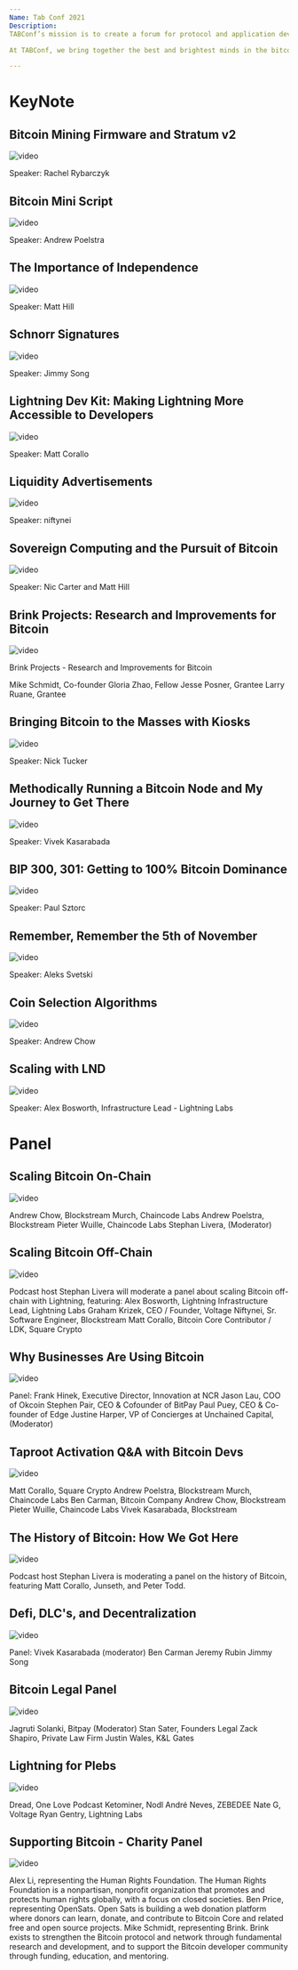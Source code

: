 ```yaml
---
Name: Tab Conf 2021
Description: 
TABConf’s mission is to create a forum for protocol and application developers to collaborate, debate, and innovate on Bitcoin.

At TABConf, we bring together the best and brightest minds in the bitcoin world to share their insights, knowledge, and experience about the latest developments. From seasoned core devs to up-and-coming plebs.

--- 
```

# KeyNote

## Bitcoin Mining Firmware and Stratum v2

![video](https://youtu.be/xrdhtQPHg2o?si=chKk0-x1wU2eZHVs)

Speaker: Rachel Rybarczyk

## Bitcoin Mini Script

![video](https://youtu.be/_xQ9OaCrwUU?si=wFAYYkKwHZ_wda8T)

Speaker: Andrew Poelstra

## The Importance of Independence

![video](https://youtu.be/iTnEG8SjHaI?si=SsZeGYMkuGYY4R3z)

Speaker: Matt Hill

## Schnorr Signatures

![video](https://youtu.be/Ubp29_DJ5rM?si=71Z7rK8M10mxliHu)

Speaker: Jimmy Song

## Lightning Dev Kit: Making Lightning More Accessible to Developers

![video](https://youtu.be/W-ajI5YleIo?si=K5HuPJOpnI-Uw1Ky)

Speaker: Matt Corallo

## Liquidity Advertisements

![video](https://youtu.be/yXemwW73W5Q?si=BHn00rhlmvZK-Px3)

Speaker: niftynei 

##  Sovereign Computing and the Pursuit of Bitcoin

![video](https://youtu.be/FELLqYmnr9I?si=VTjoYYszGLwC1vdg)

Speaker: Nic Carter and Matt Hill 

## Brink Projects: Research and Improvements for Bitcoin

![video](https://youtu.be/UFro74sS8q0?si=xSjBMTe8_-Y4aPVW)

Brink Projects - Research and Improvements for Bitcoin

Mike Schmidt, Co-founder
Gloria Zhao, Fellow
Jesse Posner, Grantee
Larry Ruane, Grantee

## Bringing Bitcoin to the Masses with Kiosks

![video](https://youtu.be/3Pq5mwNEK2M?si=TPYfcclmH74AQIiV)

Speaker: Nick Tucker

## Methodically Running a Bitcoin Node and My Journey to Get There

![video](https://youtu.be/YbTAHcA3JWg?si=JXMseEkiQTyNftLY)

Speaker: Vivek Kasarabada

## BIP 300, 301: Getting to 100% Bitcoin Dominance

![video](https://youtu.be/C14V03682Sg?si=kbN4bZihRKrv-y-h)

Speaker: Paul Sztorc 

## Remember, Remember the 5th of November

![video](https://youtu.be/lvzTbFU7h10?si=xrqZmCVxQjj9bVa9)

Speaker: Aleks Svetski

## Coin Selection Algorithms

![video](https://youtu.be/m-HiVEFqFZk?si=FKwYza8i5i1z03nd)

Speaker: Andrew Chow 

## Scaling with LND 

![video](https://youtu.be/W-Ev_MZAdgA?si=b_1yparzT4znz4S5)

Speaker: Alex Bosworth, Infrastructure Lead - Lightning Labs

# Panel

## Scaling Bitcoin On-Chain

![video](https://youtu.be/GbhXJ43e2Bc?si=P_j_CONlyHcU6DjS)

Andrew Chow, Blockstream
Murch, Chaincode Labs
Andrew Poelstra, Blockstream
Pieter Wuille, Chaincode Labs
Stephan Livera, (Moderator)

## Scaling Bitcoin Off-Chain

![video](https://youtu.be/984L-GQkfgk?si=lcrXXOc4eOS--70Q)

Podcast host Stephan Livera will moderate a panel about scaling Bitcoin off-chain with Lightning, featuring:
Alex Bosworth, Lightning Infrastructure Lead, Lightning Labs
Graham Krizek, CEO / Founder, Voltage
Niftynei, Sr. Software Engineer, Blockstream
Matt Corallo, Bitcoin Core Contributor / LDK, Square Crypto

##  Why Businesses Are Using Bitcoin 

![video](https://youtu.be/ob-LYsCPzWE?si=yzOSsXP6NKnTCKTl)

Panel: 
Frank Hinek, Executive Director, Innovation at NCR
Jason Lau, COO of Okcoin
Stephen Pair, CEO & Cofounder of BitPay
Paul Puey, CEO & Co-founder of Edge
Justine Harper, VP of Concierges at Unchained Capital, (Moderator)

## Taproot Activation Q&A with Bitcoin Devs

![video](https://youtu.be/MrxtqAlRI2U?si=o4DR9JITW-pqDhnh)

Matt Corallo, Square Crypto
Andrew Poelstra, Blockstream
Murch, Chaincode Labs
Ben Carman, Bitcoin Company
Andrew Chow, Blockstream
Pieter Wuille, Chaincode Labs
Vivek Kasarabada, Blockstream

## The History of Bitcoin: How We Got Here

![video](https://youtu.be/3CqS1Jq1HTs?si=WJGTVGnsFNF9x8pQ)

Podcast host Stephan Livera is moderating a panel on the history of Bitcoin, featuring Matt Corallo, Junseth, and Peter Todd. 

## Defi, DLC's, and Decentralization 

![video](https://youtu.be/uWNj3ygHSL8?si=TB9RGPaW7qKZs73-)

Panel: Vivek Kasarabada (moderator)
Ben Carman
Jeremy Rubin
Jimmy Song

## Bitcoin Legal Panel 

![video](https://youtu.be/PZewJuyBmmI?si=5OlEDXVlubAF8Ej9)

Jagruti Solanki, Bitpay (Moderator)
Stan Sater, Founders Legal
Zack Shapiro, Private Law Firm
Justin Wales, K&L Gates

## Lightning for Plebs

![video](https://youtu.be/mQOBuXsGZt0?si=4VGAe-3Hmu0EM8f0)

Dread, One Love Podcast
Ketominer, Nodl
André Neves, ZEBEDEE
Nate G, Voltage
Ryan Gentry, Lightning Labs

## Supporting Bitcoin - Charity Panel

![video](https://youtu.be/tT1Ac8gwVlQ?si=F8eps47AyicljvRm)

Alex Li, representing the Human Rights Foundation.
The Human Rights Foundation is a nonpartisan, nonprofit organization that promotes and protects human rights globally, with a focus on closed societies.
Ben Price, representing OpenSats.
Open Sats is building a web donation platform where donors can learn, donate, and contribute to Bitcoin Core and related free and open source projects.
Mike Schmidt, representing Brink.
Brink exists to strengthen the Bitcoin protocol and network through fundamental research and development, and to support the Bitcoin developer community through funding, education, and mentoring.